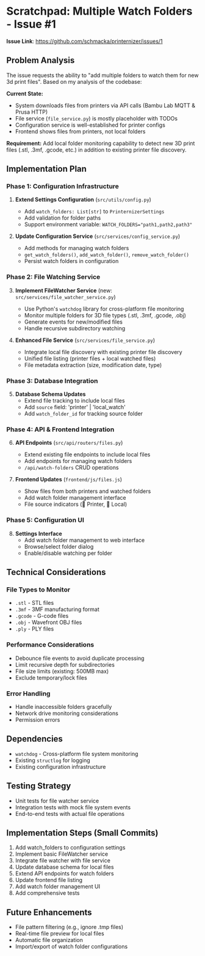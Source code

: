 # Scratchpad: Multiple Watch Folders - Issue #1

**Issue Link**: https://github.com/schmacka/printernizer/issues/1

## Problem Analysis

The issue requests the ability to "add multiple folders to watch them for new 3d print files". Based on my analysis of the codebase:

**Current State:**
- System downloads files from printers via API calls (Bambu Lab MQTT & Prusa HTTP)
- File service (`file_service.py`) is mostly placeholder with TODOs
- Configuration service is well-established for printer configs
- Frontend shows files from printers, not local folders

**Requirement:**
Add local folder monitoring capability to detect new 3D print files (.stl, .3mf, .gcode, etc.) in addition to existing printer file discovery.

## Implementation Plan

### Phase 1: Configuration Infrastructure
1. **Extend Settings Configuration** (`src/utils/config.py`)
   - Add `watch_folders: List[str]` to `PrinternizerSettings`
   - Add validation for folder paths
   - Support environment variable: `WATCH_FOLDERS="path1,path2,path3"`

2. **Update Configuration Service** (`src/services/config_service.py`)
   - Add methods for managing watch folders
   - `get_watch_folders()`, `add_watch_folder()`, `remove_watch_folder()`
   - Persist watch folders in configuration

### Phase 2: File Watching Service
3. **Implement FileWatcher Service** (new: `src/services/file_watcher_service.py`)
   - Use Python's `watchdog` library for cross-platform file monitoring
   - Monitor multiple folders for 3D file types (.stl, .3mf, .gcode, .obj)
   - Generate events for new/modified files
   - Handle recursive subdirectory watching

4. **Enhanced File Service** (`src/services/file_service.py`)
   - Integrate local file discovery with existing printer file discovery
   - Unified file listing (printer files + local watched files)
   - File metadata extraction (size, modification date, type)

### Phase 3: Database Integration
5. **Database Schema Updates**
   - Extend file tracking to include local files
   - Add `source` field: 'printer' | 'local_watch'
   - Add `watch_folder_id` for tracking source folder

### Phase 4: API & Frontend Integration  
6. **API Endpoints** (`src/api/routers/files.py`)
   - Extend existing file endpoints to include local files
   - Add endpoints for managing watch folders
   - `/api/watch-folders` CRUD operations

7. **Frontend Updates** (`frontend/js/files.js`)
   - Show files from both printers and watched folders
   - Add watch folder management interface
   - File source indicators (📁 Printer, 💾 Local)

### Phase 5: Configuration UI
8. **Settings Interface**
   - Add watch folder management to web interface
   - Browse/select folder dialog
   - Enable/disable watching per folder

## Technical Considerations

### File Types to Monitor
- `.stl` - STL files
- `.3mf` - 3MF manufacturing format  
- `.gcode` - G-code files
- `.obj` - Wavefront OBJ files
- `.ply` - PLY files

### Performance Considerations
- Debounce file events to avoid duplicate processing
- Limit recursive depth for subdirectories
- File size limits (existing: 500MB max)
- Exclude temporary/lock files

### Error Handling
- Handle inaccessible folders gracefully
- Network drive monitoring considerations
- Permission errors

## Dependencies
- `watchdog` - Cross-platform file system monitoring
- Existing `structlog` for logging
- Existing configuration infrastructure

## Testing Strategy
- Unit tests for file watcher service
- Integration tests with mock file system events
- End-to-end tests with actual file operations

## Implementation Steps (Small Commits)
1. Add watch_folders to configuration settings
2. Implement basic FileWatcher service
3. Integrate file watcher with file service  
4. Update database schema for local files
5. Extend API endpoints for watch folders
6. Update frontend file listing
7. Add watch folder management UI
8. Add comprehensive tests

## Future Enhancements
- File pattern filtering (e.g., ignore .tmp files)
- Real-time file preview for local files
- Automatic file organization
- Import/export of watch folder configurations
